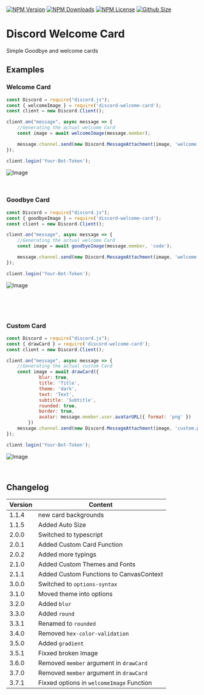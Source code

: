 [![NPM Version](https://img.shields.io/npm/v/@discord-card/greeting?color=00DEC8&style=for-the-badge)](https://www.npmjs.com/package/@discord-card/greeting)
[![NPM Downloads](https://img.shields.io/npm/dt/@discord-card/greeting?color=00DEC8&style=for-the-badge)](https://www.npmjs.com/package/@discord-card/greeting)
[![NPM License](https://img.shields.io/npm/l/@discord-card/greeting?color=00DEC8&style=for-the-badge)](https://www.npmjs.com/package/@discord-card/greeting)
[![Github Size](https://img.shields.io/github/repo-size/discord-card/greeting?color=00DEC8&label=SIZE&style=for-the-badge)](https://www.npmjs.com/package/@discord-card/greeting)

#  Discord Welcome Card
Simple Goodbye and welcome cards

## Examples
###  Welcome Card

```javascript
const Discord = require("discord.js");
const { welcomeImage } = require('discord-welcome-card');
const client = new Discord.Client();

client.on("message", async message => {
    //Generating the actual welcome Card
    const image = await welcomeImage(message.member);

    message.channel.send(new Discord.MessageAttachment(image, 'welcome.png'))
});

client.login('Your-Bot-Token');
```
![Image](examples/welcome2.png)

<br />


###  Goodbye Card

```javascript
const Discord = require("discord.js");
const { goodbyeImage } = require('discord-welcome-card');
const client = new Discord.Client();

client.on("message", async message => {
    //Generating the actual welcome Card
    const image = await goodbyeImage(message.member, 'code');

    message.channel.send(new Discord.MessageAttachment(image, 'welcome.png'))
});

client.login('Your-Bot-Token');
```
![Image](examples/goodbye2.png)

<br /><br /><br />

###  Custom Card

```javascript
const Discord = require("discord.js");
const { drawCard } = require('discord-welcome-card');
const client = new Discord.Client();

client.on("message", async message => {
    //Generating the actual custom Card
    const image = await drawCard({
            blur: true,
            title: 'Title',
            theme: 'dark',
            text: 'Text',
            subtitle: 'Subtitle',
            rounded: true,
            border: true,
            avatar: message.member.user.avatarURL({ format: 'png' })
        })
    message.channel.send(new Discord.MessageAttachment(image, 'custom.png'))
});

client.login('Your-Bot-Token');
```
![Image](examples/custom2.png)

<br />

##  Changelog
| Version  | Content |
| ------------- | ------------- |
| 1.1.4 | new card backgrounds  |
| 1.1.5 | Added Auto Size  |
| 2.0.0 | Switched to typescript  |
| 2.0.1 | Added Custom Card Function  |
| 2.0.2 | Added more typings  |
| 2.1.0 | Added Custom Themes and Fonts  |
| 2.1.1 | Added Custom Functions to CanvasContext |
| 3.0.0 | Switched to `options-syntax` |
| 3.1.0 | Moved theme into options |
| 3.2.0 | Added `blur` |
| 3.3.0 | Added `round` |
| 3.3.1 | Renamed to `rounded` |
| 3.4.0 | Removed `hex-color-validation` |
| 3.5.0 | Added `gradient` |
| 3.5.1 | Fixxed broken Image |
| 3.6.0 | Removed `member` argument in `drawCard` |
| 3.7.0 | Removed `member` argument in `drawCard` |
| 3.7.1 | Fixxed options in `welcomeImage` Function |

